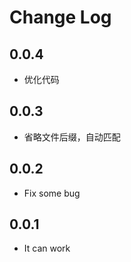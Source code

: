 # Change Log

## 0.0.4

- 优化代码

## 0.0.3

- 省略文件后缀，自动匹配

## 0.0.2

- Fix some bug

## 0.0.1

- It can work
